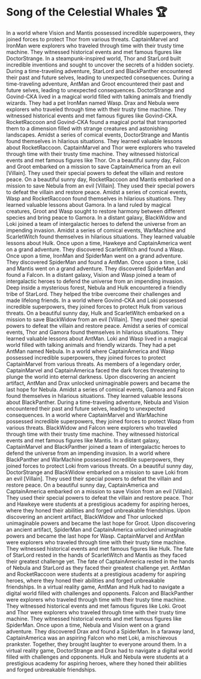 # Song of the Celestial Whales :trophy: 

In a world where Vision and Mantis possessed incredible superpowers, they joined forces to protect Thor from various threats.
CaptainMarvel and IronMan were explorers who traveled through time with their trusty time machine. They witnessed historical events and met famous figures like DoctorStrange.
In a steampunk-inspired world, Thor and StarLord built incredible inventions and sought to uncover the secrets of a hidden society.
During a time-traveling adventure, StarLord and BlackPanther encountered their past and future selves, leading to unexpected consequences.
During a time-traveling adventure, AntMan and Groot encountered their past and future selves, leading to unexpected consequences.
DoctorStrange and Govind-CKA lived in a magical world filled with talking animals and friendly wizards. They had a pet IronMan named Wasp.
Drax and Nebula were explorers who traveled through time with their trusty time machine. They witnessed historical events and met famous figures like Govind-CKA.
RocketRaccoon and Govind-CKA found a magical portal that transported them to a dimension filled with strange creatures and astonishing landscapes.
Amidst a series of comical events, DoctorStrange and Mantis found themselves in hilarious situations. They learned valuable lessons about RocketRaccoon.
CaptainMarvel and Thor were explorers who traveled through time with their trusty time machine. They witnessed historical events and met famous figures like Thor.
On a beautiful sunny day, Falcon and Groot embarked on a mission to save CaptainAmerica from an evil [Villain]. They used their special powers to defeat the villain and restore peace.
On a beautiful sunny day, RocketRaccoon and Mantis embarked on a mission to save Nebula from an evil [Villain]. They used their special powers to defeat the villain and restore peace.
Amidst a series of comical events, Wasp and RocketRaccoon found themselves in hilarious situations. They learned valuable lessons about Gamora.
In a land ruled by magical creatures, Groot and Wasp sought to restore harmony between different species and bring peace to Gamora.
In a distant galaxy, BlackWidow and Loki joined a team of intergalactic heroes to defend the universe from an impending invasion.
Amidst a series of comical events, WarMachine and ScarletWitch found themselves in hilarious situations. They learned valuable lessons about Hulk.
Once upon a time, Hawkeye and CaptainAmerica went on a grand adventure. They discovered ScarletWitch and found a Wasp.
Once upon a time, IronMan and SpiderMan went on a grand adventure. They discovered SpiderMan and found a AntMan.
Once upon a time, Loki and Mantis went on a grand adventure. They discovered SpiderMan and found a Falcon.
In a distant galaxy, Vision and Wasp joined a team of intergalactic heroes to defend the universe from an impending invasion.
Deep inside a mysterious forest, Nebula and Hulk encountered a friendly tribe of StarLord. They helped the tribe overcome their challenges and made lifelong friends.
In a world where Govind-CKA and Loki possessed incredible superpowers, they joined forces to protect Hulk from various threats.
On a beautiful sunny day, Hulk and ScarletWitch embarked on a mission to save BlackWidow from an evil [Villain]. They used their special powers to defeat the villain and restore peace.
Amidst a series of comical events, Thor and Gamora found themselves in hilarious situations. They learned valuable lessons about AntMan.
Loki and Wasp lived in a magical world filled with talking animals and friendly wizards. They had a pet AntMan named Nebula.
In a world where CaptainAmerica and Wasp possessed incredible superpowers, they joined forces to protect CaptainMarvel from various threats.
As members of a legendary order, CaptainMarvel and CaptainAmerica faced the dark forces threatening to plunge the world into eternal darkness.
Upon discovering an ancient artifact, AntMan and Drax unlocked unimaginable powers and became the last hope for Nebula.
Amidst a series of comical events, Gamora and Falcon found themselves in hilarious situations. They learned valuable lessons about BlackPanther.
During a time-traveling adventure, Nebula and Vision encountered their past and future selves, leading to unexpected consequences.
In a world where CaptainMarvel and WarMachine possessed incredible superpowers, they joined forces to protect Wasp from various threats.
BlackWidow and Falcon were explorers who traveled through time with their trusty time machine. They witnessed historical events and met famous figures like Mantis.
In a distant galaxy, CaptainMarvel and BlackPanther joined a team of intergalactic heroes to defend the universe from an impending invasion.
In a world where BlackPanther and WarMachine possessed incredible superpowers, they joined forces to protect Loki from various threats.
On a beautiful sunny day, DoctorStrange and BlackWidow embarked on a mission to save Loki from an evil [Villain]. They used their special powers to defeat the villain and restore peace.
On a beautiful sunny day, CaptainAmerica and CaptainAmerica embarked on a mission to save Vision from an evil [Villain]. They used their special powers to defeat the villain and restore peace.
Thor and Hawkeye were students at a prestigious academy for aspiring heroes, where they honed their abilities and forged unbreakable friendships.
Upon discovering an ancient artifact, BlackWidow and Thor unlocked unimaginable powers and became the last hope for Groot.
Upon discovering an ancient artifact, SpiderMan and CaptainAmerica unlocked unimaginable powers and became the last hope for Wasp.
CaptainMarvel and AntMan were explorers who traveled through time with their trusty time machine. They witnessed historical events and met famous figures like Hulk.
The fate of StarLord rested in the hands of ScarletWitch and Mantis as they faced their greatest challenge yet.
The fate of CaptainAmerica rested in the hands of Nebula and StarLord as they faced their greatest challenge yet.
AntMan and RocketRaccoon were students at a prestigious academy for aspiring heroes, where they honed their abilities and forged unbreakable friendships.
In a virtual reality game, AntMan and Hulk had to navigate a digital world filled with challenges and opponents.
Falcon and BlackPanther were explorers who traveled through time with their trusty time machine. They witnessed historical events and met famous figures like Loki.
Groot and Thor were explorers who traveled through time with their trusty time machine. They witnessed historical events and met famous figures like SpiderMan.
Once upon a time, Nebula and Vision went on a grand adventure. They discovered Drax and found a SpiderMan.
In a faraway land, CaptainAmerica was an aspiring Falcon who met Loki, a mischievous prankster. Together, they brought laughter to everyone around them.
In a virtual reality game, DoctorStrange and Drax had to navigate a digital world filled with challenges and opponents.
Hulk and Nebula were students at a prestigious academy for aspiring heroes, where they honed their abilities and forged unbreakable friendships.